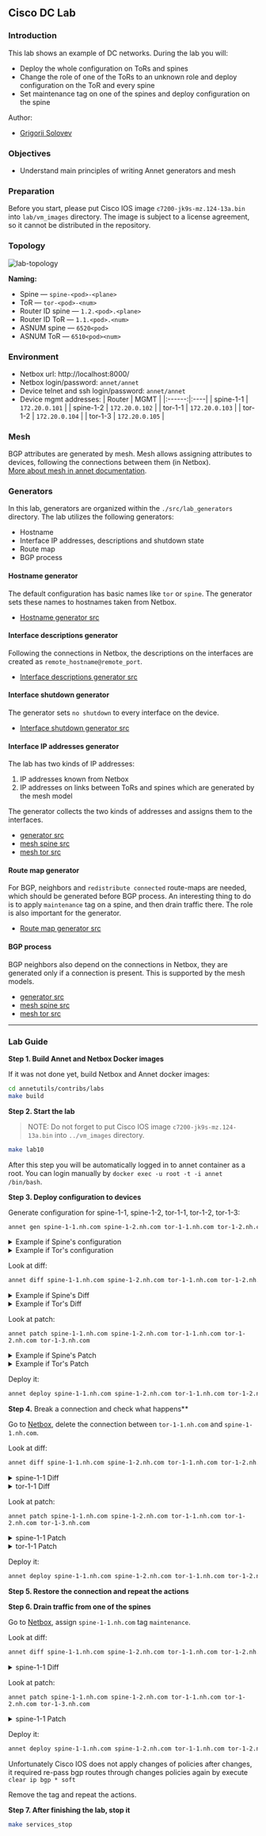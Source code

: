 ## Cisco DC Lab

### Introduction

This lab shows an example of DC networks. During the lab you will:

- Deploy the whole configuration on ToRs and spines
- Change the role of one of the ToRs to an unknown role and deploy configuration on the ToR and every spine
- Set maintenance tag on one of the spines and deploy configuration on the spine

Author:

- [Grigorii Solovev](https://github.com/gs1571)

### Objectives

- Understand main principles of writing Annet generators and mesh

### Preparation

Before you start, please put Cisco IOS image `c7200-jk9s-mz.124-13a.bin` into `lab/vm_images` directory.
The image is subject to a license agreement, so it cannot be distributed in the repository.

### Topology

![lab-topology](./images/topology.png)

**Naming:**

- Spine — `spine-<pod>-<plane>`
- ToR — `tor-<pod>-<num>`
- Router ID spine — `1.2.<pod>.<plane>`
- Router ID ToR — `1.1.<pod>.<num>`
- ASNUM spine — `6520<pod>`
- ASNUM ToR — `6510<pod><num>`

### Environment

- Netbox url: http://localhost:8000/
- Netbox login/password: `annet/annet`
- Device telnet and ssh login/password: `annet/annet`  
- Device mgmt addresses:
   | Router | MGMT |
   |:------:|:----|
   | spine-1-1 | `172.20.0.101` |
   | spine-1-2 | `172.20.0.102` |
   | tor-1-1 | `172.20.0.103` |
   | tor-1-2 | `172.20.0.104` |
   | tor-1-3 | `172.20.0.105` |

### Mesh

BGP attributes are generated by mesh. Mesh allows assigning attributes to devices, following the connections between them (in Netbox).  
[More about mesh in annet documentation](https://annetutil.github.io/annet/main/mesh/index.html).

### Generators

In this lab, generators are organized within the `./src/lab_generators` directory. The lab utilizes the following generators:

- Hostname
- Interface IP addresses, descriptions and shutdown state
- Route map
- BGP process


#### Hostname generator

The default configuration has basic names like `tor` or `spine`. The generator sets these names to hostnames taken from Netbox.

- [Hostname generator src](./src/lab_generators/hostname.py)

#### Interface descriptions generator

Following the connections in Netbox, the descriptions on the interfaces are created as `remote_hostname@remote_port`.

- [Interface descriptions generator src](./src/lab_generators/description.py)

#### Interface shutdown generator

The generator sets `no shutdown` to every interface on the device.

- [Interface shutdown generator src](./src/lab_generators/shutdown.py)

#### Interface IP addresses generator

The lab has two kinds of IP addresses:

1. IP addresses known from Netbox
2. IP addresses on links between ToRs and spines which are generated by the mesh model

The generator collects the two kinds of addresses and assigns them to the interfaces.

- [generator src](./src/lab_generators/ip_address.py)
- [mesh spine src](./src/lab_generators/mesh_views/spine.py)
- [mesh tor src](./src/lab_generators/mesh_views/tor.py)

#### Route map generator

For BGP, neighbors and `redistribute connected` route-maps are needed, which should be generated before BGP process. An interesting thing to do is to apply `maintenance` tag on a spine, and then drain traffic there. The role is also important for the generator.

- [Route map generator src](./src/lab_generators/rpl.py)

#### BGP process

BGP neighbors also depend on the connections in Netbox, they are generated only if a connection is present. This is supported by the mesh models.

- [generator src](./src/lab_generators/bgp.py)
- [mesh spine src](./src/lab_generators/mesh_views/spine.py)
- [mesh tor src](./src/lab_generators/mesh_views/tor.py)

---

### Lab Guide

**Step 1. Build Annet and Netbox Docker images**

If it was not done yet, build Netbox and Annet docker images:

```bash
cd annetutils/contribs/labs
make build
```

**Step 2. Start the lab**

> NOTE: Do not forget to put Cisco IOS image `c7200-jk9s-mz.124-13a.bin` into `../vm_images` directory.

```bash
make lab10
```

After this step you will be automatically logged in to annet container as a root. You can login manually by `docker exec -u root -t -i annet /bin/bash`.

**Step 3. Deploy configuration to devices**

Generate configuration for spine-1-1, spine-1-2, tor-1-1, tor-1-2, tor-1-3:

```bash
annet gen spine-1-1.nh.com spine-1-2.nh.com tor-1-1.nh.com tor-1-2.nh.com tor-1-3.nh.com
```

<details>
<summary>Example if Spine's configuration</summary>

```
hostname spine-1-1
ip bgp-community new-format
ip community-list standard GSHUT permit 65535:0
ip community-list standard TOR_NETS permit 65000:1
interface GigabitEthernet1/0
  no shutdown
  ip address 10.1.1.11 255.255.255.0
  description tor-1-1@Gi1/0
interface GigabitEthernet2/0
  no shutdown
  ip address 10.1.2.11 255.255.255.0
  description tor-1-2@Gi1/0
interface GigabitEthernet3/0
  no shutdown
  ip address 10.1.3.11 255.255.255.0
  description tor-1-3@Gi1/0
interface FastEthernet0/0
  no shutdown
  ip address 172.20.0.100 255.255.255.0
interface FastEthernet0/1
  no shutdown
route-map SPINE_IMPORT_TOR permit 10
  match community TOR_NETS
route-map SPINE_IMPORT_TOR deny 9999
route-map SPINE_EXPORT_TOR permit 10
  match community TOR_NETS
route-map SPINE_EXPORT_TOR deny 9999
router bgp 65201
  bgp router-id 1.2.1.1
  bgp log-neighbor-changes
  neighbor TOR peer-group
  neighbor TOR route-map SPINE_IMPORT_TOR in
  neighbor TOR route-map SPINE_EXPORT_TOR out
  neighbor TOR soft-reconfiguration inbound
  neighbor TOR send-community both
  neighbor 10.1.1.12 remote-as 65111
  neighbor 10.1.2.12 remote-as 65112
  neighbor 10.1.3.12 remote-as 65113
  neighbor 10.1.1.12 peer-group TOR
  neighbor 10.1.2.12 peer-group TOR
  neighbor 10.1.3.12 peer-group TOR
```

</details>

<details>
<summary>Example if Tor's configuration</summary>

```
hostname tor-1-1
ip bgp-community new-format
ip community-list standard GSHUT permit 65535:0
ip community-list standard TOR_NETS permit 65000:1
interface GigabitEthernet1/0
  no shutdown
  ip address 10.1.1.12 255.255.255.0
  description spine-1-1@Gi1/0
interface GigabitEthernet2/0
  no shutdown
  ip address 10.2.1.12 255.255.255.0
  description spine-1-2@Gi1/0
interface FastEthernet0/0
  no shutdown
  ip address 172.20.0.102 255.255.255.0
interface Loopback0
  no shutdown
  ip address 10.0.0.1 255.255.255.255
interface FastEthernet0/1
  no shutdown
interface GigabitEthernet3/0
  no shutdown
route-map TOR_IMPORT_SPINE permit 10
  match community GSHUT
  set local-preference 0
route-map TOR_IMPORT_SPINE permit 20
  set local-preference 100
route-map TOR_EXPORT_SPINE permit 10
  match community TOR_NETS
route-map TOR_EXPORT_SPINE deny 9999
route-map IMPORT_CONNECTED permit 10
  match interface Loopback0
  set community 65000:1
route-map IMPORT_CONNECTED deny 9999
router bgp 65111
  bgp router-id 1.1.1.1
  bgp log-neighbor-changes
  maximum-paths 16
  redistribute connected route-map IMPORT_CONNECTED
  neighbor SPINE peer-group
  neighbor SPINE route-map TOR_IMPORT_SPINE in
  neighbor SPINE route-map TOR_EXPORT_SPINE out
  neighbor SPINE soft-reconfiguration inbound
  neighbor SPINE send-community both
  neighbor 10.1.1.11 remote-as 65201
  neighbor 10.2.1.11 remote-as 65201
  neighbor 10.1.1.11 peer-group SPINE
  neighbor 10.2.1.11 peer-group SPINE
```

</details>

Look at diff:
```bash
annet diff spine-1-1.nh.com spine-1-2.nh.com tor-1-1.nh.com tor-1-2.nh.com tor-1-3.nh.com
```

<details>
<summary>Example if Spine's Diff</summary>

```diff
+ hostname spine-1-1
- hostname spine
+ ip bgp-community new-format
+ route-map SPINE_IMPORT_TOR permit 10
+   match community TOR_NETS
+ route-map SPINE_IMPORT_TOR deny 9999
+ route-map SPINE_EXPORT_TOR permit 10
+   match community TOR_NETS
+ route-map SPINE_EXPORT_TOR deny 9999
+ ip community-list standard GSHUT permit 65535:0
+ ip community-list standard TOR_NETS permit 65000:1
+ router bgp 65201
+   bgp router-id 1.2.1.1
+   bgp log-neighbor-changes
+   neighbor TOR peer-group
+   neighbor TOR route-map SPINE_IMPORT_TOR in
+   neighbor TOR route-map SPINE_EXPORT_TOR out
+   neighbor TOR soft-reconfiguration inbound
+   neighbor TOR send-community both
+   neighbor 10.1.1.12 remote-as 65111
+   neighbor 10.1.2.12 remote-as 65112
+   neighbor 10.1.3.12 remote-as 65113
+   neighbor 10.1.1.12 peer-group TOR
+   neighbor 10.1.2.12 peer-group TOR
+   neighbor 10.1.3.12 peer-group TOR
  interface GigabitEthernet1/0
-   shutdown
+   ip address 10.1.1.11 255.255.255.0
+   description tor-1-1@Gi1/0
  interface GigabitEthernet2/0
-   shutdown
+   ip address 10.1.2.11 255.255.255.0
+   description tor-1-2@Gi1/0
  interface GigabitEthernet3/0
-   shutdown
+   ip address 10.1.3.11 255.255.255.0
+   description tor-1-3@Gi1/0
  interface FastEthernet0/1
-   shutdown
```

</details>

<details>
<summary>Example if Tor's Diff</summary>

```diff
+ hostname tor-1-1
- hostname tor
+ ip bgp-community new-format
+ interface Loopback0
+   no shutdown
+   ip address 10.0.0.1 255.255.255.255
+ route-map TOR_IMPORT_SPINE permit 10
+   match community GSHUT
+   set local-preference 0
+ route-map TOR_IMPORT_SPINE permit 20
+   set local-preference 100
+ route-map TOR_EXPORT_SPINE permit 10
+   match community TOR_NETS
+ route-map TOR_EXPORT_SPINE deny 9999
+ route-map IMPORT_CONNECTED permit 10
+   match interface Loopback0
+   set community 65000:1
+ route-map IMPORT_CONNECTED deny 9999
+ ip community-list standard GSHUT permit 65535:0
+ ip community-list standard TOR_NETS permit 65000:1
+ router bgp 65111
+   bgp router-id 1.1.1.1
+   bgp log-neighbor-changes
+   maximum-paths 16
+   redistribute connected route-map IMPORT_CONNECTED
+   neighbor SPINE peer-group
+   neighbor SPINE route-map TOR_IMPORT_SPINE in
+   neighbor SPINE route-map TOR_EXPORT_SPINE out
+   neighbor SPINE soft-reconfiguration inbound
+   neighbor SPINE send-community both
+   neighbor 10.1.1.11 remote-as 65201
+   neighbor 10.2.1.11 remote-as 65201
+   neighbor 10.1.1.11 peer-group SPINE
+   neighbor 10.2.1.11 peer-group SPINE
  interface GigabitEthernet1/0
-   shutdown
+   ip address 10.1.1.12 255.255.255.0
+   description spine-1-1@Gi1/0
  interface GigabitEthernet2/0
-   shutdown
+   ip address 10.2.1.12 255.255.255.0
+   description spine-1-2@Gi1/0
  interface FastEthernet0/1
-   shutdown
  interface GigabitEthernet3/0
-   shutdown
```

</details>

Look at patch:

`annet patch spine-1-1.nh.com spine-1-2.nh.com tor-1-1.nh.com tor-1-2.nh.com tor-1-3.nh.com`


<details>
<summary>Example if Spine's Patch</summary>

```
no hostname spine
hostname spine-1-1
ip community-list standard GSHUT permit 65535:0
ip community-list standard TOR_NETS permit 65000:1
ip bgp-community new-format
interface GigabitEthernet1/0
  no shutdown
  ip address 10.1.1.11 255.255.255.0
  description tor-1-1@Gi1/0
  exit
interface GigabitEthernet2/0
  no shutdown
  ip address 10.1.2.11 255.255.255.0
  description tor-1-2@Gi1/0
  exit
interface GigabitEthernet3/0
  no shutdown
  ip address 10.1.3.11 255.255.255.0
  description tor-1-3@Gi1/0
  exit
interface FastEthernet0/1
  no shutdown
  exit
route-map SPINE_IMPORT_TOR permit 10
  match community TOR_NETS
  exit
route-map SPINE_IMPORT_TOR deny 9999
route-map SPINE_EXPORT_TOR permit 10
  match community TOR_NETS
  exit
route-map SPINE_EXPORT_TOR deny 9999
router bgp 65201
  bgp router-id 1.2.1.1
  bgp log-neighbor-changes
  neighbor TOR peer-group
  neighbor TOR route-map SPINE_IMPORT_TOR in
  neighbor TOR route-map SPINE_EXPORT_TOR out
  neighbor TOR soft-reconfiguration inbound
  neighbor TOR send-community both
  neighbor 10.1.1.12 remote-as 65111
  neighbor 10.1.2.12 remote-as 65112
  neighbor 10.1.3.12 remote-as 65113
  neighbor 10.1.1.12 peer-group TOR
  neighbor 10.1.2.12 peer-group TOR
  neighbor 10.1.3.12 peer-group TOR
  exit
```

</details>

<details>
<summary>Example if Tor's Patch</summary>

```
no hostname tor
hostname tor-1-1
ip community-list standard GSHUT permit 65535:0
ip community-list standard TOR_NETS permit 65000:1
ip bgp-community new-format
interface GigabitEthernet1/0
  no shutdown
  ip address 10.1.1.12 255.255.255.0
  description spine-1-1@Gi1/0
  exit
interface GigabitEthernet2/0
  no shutdown
  ip address 10.2.1.12 255.255.255.0
  description spine-1-2@Gi1/0
  exit
interface FastEthernet0/1
  no shutdown
  exit
interface GigabitEthernet3/0
  no shutdown
  exit
interface Loopback0
  ip address 10.0.0.1 255.255.255.255
  no shutdown
  exit
route-map TOR_IMPORT_SPINE permit 10
  match community GSHUT
  set local-preference 0
  exit
route-map TOR_IMPORT_SPINE permit 20
  set local-preference 100
  exit
route-map TOR_EXPORT_SPINE permit 10
  match community TOR_NETS
  exit
route-map TOR_EXPORT_SPINE deny 9999
route-map IMPORT_CONNECTED permit 10
  match interface Loopback0
  set community 65000:1
  exit
route-map IMPORT_CONNECTED deny 9999
router bgp 65111
  bgp router-id 1.1.1.1
  bgp log-neighbor-changes
  maximum-paths 16
  redistribute connected route-map IMPORT_CONNECTED
  neighbor SPINE peer-group
  neighbor SPINE route-map TOR_IMPORT_SPINE in
  neighbor SPINE route-map TOR_EXPORT_SPINE out
  neighbor SPINE soft-reconfiguration inbound
  neighbor SPINE send-community both
  neighbor 10.1.1.11 remote-as 65201
  neighbor 10.2.1.11 remote-as 65201
  neighbor 10.1.1.11 peer-group SPINE
  neighbor 10.2.1.11 peer-group SPINE
  exit
```

</details>

Deploy it:
```bash
annet deploy spine-1-1.nh.com spine-1-2.nh.com tor-1-1.nh.com tor-1-2.nh.com tor-1-3.nh.com
```

**Step 4.** Break a connection and check what happens**

Go to [Netbox](http://localhost:8000/dcim/devices/7/), delete the connection between `tor-1-1.nh.com` and `spine-1-1.nh.com`.

Look at diff:
```bash
annet diff spine-1-1.nh.com spine-1-2.nh.com tor-1-1.nh.com tor-1-2.nh.com tor-1-3.nh.com
```

<details>
<summary>spine-1-1 Diff</summary>

```diff
  router bgp 65201
-   neighbor 10.1.1.12 remote-as 65111
-   neighbor 10.1.1.12 peer-group TOR
  interface GigabitEthernet1/0
-   description tor-1-1@Gi1/0
-   ip address 10.1.1.11 255.255.255.0
```

</details>

<details>
<summary>tor-1-1 Diff</summary>

```diff
  router bgp 65111
-   neighbor 10.1.1.11 remote-as 65201
-   neighbor 10.1.1.11 peer-group SPINE
  interface GigabitEthernet1/0
-   description spine-1-1@Gi1/0
-   ip address 10.1.1.12 255.255.255.0
```

</details>

Look at patch:

`annet patch spine-1-1.nh.com spine-1-2.nh.com tor-1-1.nh.com tor-1-2.nh.com tor-1-3.nh.com`

<details>
<summary>spine-1-1 Patch</summary>

```diff
interface GigabitEthernet1/0
no description
no ip address 10.1.1.11 255.255.255.0
exit
router bgp 65201
no neighbor 10.1.1.12 peer-group TOR
no neighbor 10.1.1.12 remote-as 65111
exit
```

</details>

<details>
<summary>tor-1-1 Patch</summary>

```
interface GigabitEthernet1/0
no description
no ip address 10.1.1.12 255.255.255.0
exit
router bgp 65111
no neighbor 10.1.1.11 peer-group SPINE
no neighbor 10.1.1.11 remote-as 65201
exit
```

</details>

Deploy it:
```bash
annet deploy spine-1-1.nh.com spine-1-2.nh.com tor-1-1.nh.com tor-1-2.nh.com tor-1-3.nh.com
```

**Step 5. Restore the connection and repeat the actions**

**Step 6. Drain traffic from one of the spines**

Go to [Netbox](http://localhost:8000/dcim/devices/5/), assign `spine-1-1.nh.com` tag `maintenance`.

Look at diff:
```bash
annet diff spine-1-1.nh.com spine-1-2.nh.com tor-1-1.nh.com tor-1-2.nh.com tor-1-3.nh.com
```

<details>
<summary>spine-1-1 Diff</summary>

```diff
  route-map SPINE_EXPORT_TOR permit 10
+   set community 65535:0 additive
```

</details>

Look at patch:

`annet patch spine-1-1.nh.com spine-1-2.nh.com tor-1-1.nh.com tor-1-2.nh.com tor-1-3.nh.com`

<details>
<summary>spine-1-1 Patch</summary>

```
route-map SPINE_EXPORT_TOR permit 10
  set community 65535:0 additive
  exit
```

</details>

Deploy it:
```bash
annet deploy spine-1-1.nh.com spine-1-2.nh.com tor-1-1.nh.com tor-1-2.nh.com tor-1-3.nh.com
```

Unfortunately Cisco IOS does not apply changes of policies after changes, it required re-pass bgp routes through changes policies again by execute `clear ip bgp * soft`

Remove the tag and repeat the actions.

**Step 7. After finishing the lab, stop it**

```bash
make services_stop
```
